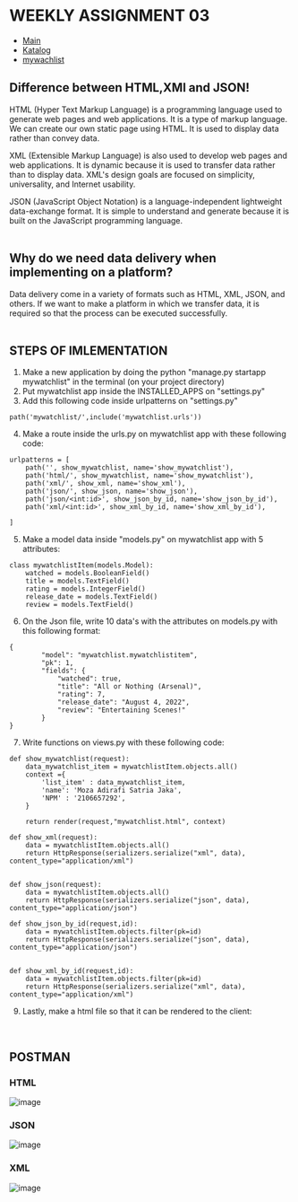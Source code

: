 # WEEKLY ASSIGNMENT 03
- [Main](https://weeklyassignment02.herokuapp.com/)
- [Katalog](https://weeklyassignment02.herokuapp.com/katalog/)
- [mywachlist](https://weeklyassignment02.herokuapp.com/mywatchlist/)
## Difference between HTML,XMl and JSON!
HTML (Hyper Text Markup Language) is a programming language used to generate web pages and web applications. It is a type of markup language. We can create our own static page using HTML. It is used to display data rather than convey data.

XML (Extensible Markup Language) is also used to develop web pages and web applications. It is dynamic because it is used to transfer data rather than to display data. XML's design goals are focused on simplicity, universality, and Internet usability.

JSON (JavaScript Object Notation) is a language-independent lightweight data-exchange format. It is simple to understand and generate because it is built on the JavaScript programming language.
<br>
<br>
## Why do we need data delivery when implementing on a platform?
Data delivery come in a variety of formats such as HTML, XML, JSON, and others. If we want to make a platform in which we transfer data, it is required so that the process can be executed successfully.
<br>
<br>
## STEPS OF IMLEMENTATION

1. Make a new application by doing the python "manage.py startapp mywatchlist" in the terminal (on your project directory)
2. Put mywatchlist app inside the INSTALLED_APPS on "settings.py"
3. Add this following code inside urlpatterns on "settings.py"
``` shell
path('mywatchlist/',include('mywatchlist.urls'))
```
4. Make a route inside the urls.py on mywatchlist app with these following code:
``` shell
urlpatterns = [
    path('', show_mywatchlist, name='show_mywatchlist'),
    path('html/', show_mywatchlist, name='show_mywatchlist'),
    path('xml/', show_xml, name='show_xml'),
    path('json/', show_json, name='show_json'),
    path('json/<int:id>', show_json_by_id, name='show_json_by_id'),
    path('xml/<int:id>', show_xml_by_id, name='show_xml_by_id'),
    
]
```

5. Make a model data inside "models.py" on mywatchlist app with 5 attributes:
``` shell
class mywatchlistItem(models.Model):
    watched = models.BooleanField()
    title = models.TextField()
    rating = models.IntegerField()
    release_date = models.TextField()
    review = models.TextField()
```
6. On the Json file, write 10 data's with the attributes on models.py with this following format:
``` shell
{
        "model": "mywatchlist.mywatchlistitem",
        "pk": 1,
        "fields": {
            "watched": true,
            "title": "All or Nothing (Arsenal)",
            "rating": 7,
            "release_date": "August 4, 2022",
            "review": "Entertaining Scenes!"
        }
}
```
7. Write functions on views.py with these following code:
``` shell
def show_mywatchlist(request):
    data_mywatchlist_item = mywatchlistItem.objects.all()
    context ={
        'list_item' : data_mywatchlist_item,
        'name': 'Moza Adirafi Satria Jaka',
        'NPM' : '2106657292',
    }
    
    return render(request,"mywatchlist.html", context)

def show_xml(request):
    data = mywatchlistItem.objects.all()
    return HttpResponse(serializers.serialize("xml", data), content_type="application/xml")


def show_json(request):
    data = mywatchlistItem.objects.all()
    return HttpResponse(serializers.serialize("json", data), content_type="application/json")

def show_json_by_id(request,id):
    data = mywatchlistItem.objects.filter(pk=id)
    return HttpResponse(serializers.serialize("json", data), content_type="application/json")
   

def show_xml_by_id(request,id):
    data = mywatchlistItem.objects.filter(pk=id)
    return HttpResponse(serializers.serialize("xml", data), content_type="application/xml")
```
9. Lastly, make a html file so that it can be rendered to the client:
<br>

## POSTMAN

### HTML
![image](https://user-images.githubusercontent.com/112457836/191538971-5a01d06d-1117-459a-b916-b98ac52710cf.png)

### JSON
![image](https://user-images.githubusercontent.com/112457836/191539131-6da5eae4-ab1f-449d-95a7-c3d6d7a83310.png)

### XML
![image](https://user-images.githubusercontent.com/112457836/191539190-a685aa4e-8b73-4e5c-828d-5a1140c5a0a2.png)





